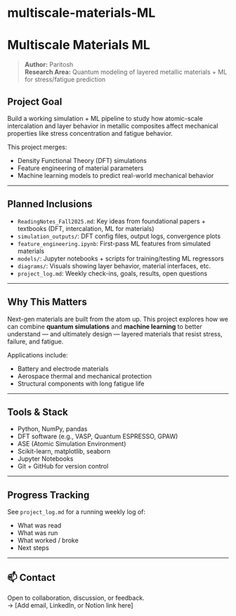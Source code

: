 # multiscale-materials-ML

#  Multiscale Materials ML

> **Author:** Paritosh  
> **Research Area:** Quantum modeling of layered metallic materials + ML for stress/fatigue prediction

##  Project Goal
Build a working simulation + ML pipeline to study how atomic-scale intercalation and layer behavior in metallic composites affect mechanical properties like stress concentration and fatigue behavior.

This project merges:
- Density Functional Theory (DFT) simulations
- Feature engineering of material parameters
- Machine learning models to predict real-world mechanical behavior

---

##  Planned Inclusions

- `ReadingNotes_Fall2025.md`: Key ideas from foundational papers + textbooks (DFT, intercalation, ML for materials)
- `simulation_outputs/`: DFT config files, output logs, convergence plots
- `feature_engineering.ipynb`: First-pass ML features from simulated materials
- `models/`: Jupyter notebooks + scripts for training/testing ML regressors
- `diagrams/`: Visuals showing layer behavior, material interfaces, etc.
- `project_log.md`: Weekly check-ins, goals, results, open questions

---

##  Why This Matters

Next-gen materials are built from the atom up. This project explores how we can combine **quantum simulations** and **machine learning** to better understand — and ultimately design — layered materials that resist stress, failure, and fatigue.

Applications include:
-  Battery and electrode materials  
-  Aerospace thermal and mechanical protection  
-  Structural components with long fatigue life  

---

##  Tools & Stack

- Python, NumPy, pandas  
- DFT software (e.g., VASP, Quantum ESPRESSO, GPAW)  
- ASE (Atomic Simulation Environment)  
- Scikit-learn, matplotlib, seaborn  
- Jupyter Notebooks  
- Git + GitHub for version control

---

##  Progress Tracking

See `project_log.md` for a running weekly log of:
- What was read
- What was run
- What worked / broke
- Next steps

---

## 📫 Contact

Open to collaboration, discussion, or feedback.  
→ [Add email, LinkedIn, or Notion link here]
